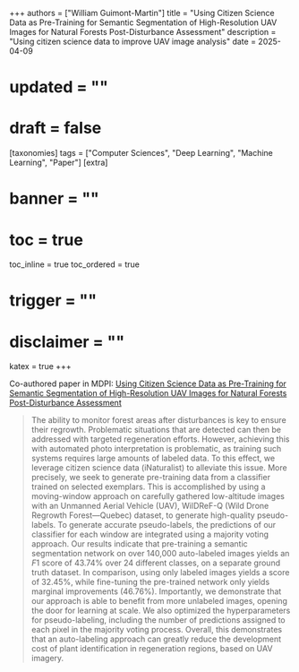 +++
authors = ["William Guimont-Martin"]
title = "Using Citizen Science Data as Pre-Training for Semantic Segmentation of High-Resolution UAV Images for Natural Forests Post-Disturbance Assessment"
description = "Using citizen science data to improve UAV image analysis"
date = 2025-04-09
# updated = ""
# draft = false
[taxonomies]
tags = ["Computer Sciences", "Deep Learning", "Machine Learning", "Paper"]
[extra]
# banner = ""
# toc = true
toc_inline = true
toc_ordered = true
# trigger = ""
# disclaimer = ""
katex = true
+++

Co-authored paper in MDPI: <a class="external" href="https://www.mdpi.com/1999-4907/16/4/616" target="_blank">Using Citizen Science Data as Pre-Training for Semantic Segmentation of High-Resolution UAV Images for Natural Forests Post-Disturbance Assessment</a>

> The ability to monitor forest areas after disturbances is key to ensure their regrowth. Problematic situations that are detected can then be addressed with targeted regeneration efforts. However, achieving this with automated photo interpretation is problematic, as training such systems requires large amounts of labeled data. To this effect, we leverage citizen science data (iNaturalist) to alleviate this issue. More precisely, we seek to generate pre-training data from a classifier trained on selected exemplars. This is accomplished by using a moving-window approach on carefully gathered low-altitude images with an Unmanned Aerial Vehicle (UAV), WilDReF-Q (Wild Drone Regrowth Forest—Quebec) dataset, to generate high-quality pseudo-labels. To generate accurate pseudo-labels, the predictions of our classifier for each window are integrated using a majority voting approach. Our results indicate that pre-training a semantic segmentation network on over 140,000 auto-labeled images yields an $F1$ score of 43.74% over 24 different classes, on a separate ground truth dataset. In comparison, using only labeled images yields a score of 32.45%, while fine-tuning the pre-trained network only yields marginal improvements (46.76%). Importantly, we demonstrate that our approach is able to benefit from more unlabeled images, opening the door for learning at scale. We also optimized the hyperparameters for pseudo-labeling, including the number of predictions assigned to each pixel in the majority voting process. Overall, this demonstrates that an auto-labeling approach can greatly reduce the development cost of plant identification in regeneration regions, based on UAV imagery.

